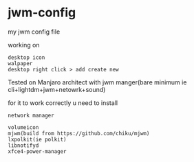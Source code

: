 # jwm-config
my jwm config file

working on

    desktop icon
    walpaper
    desktop right click > add create new

Tested on Manjaro architect with jwm manger(bare minimum ie cli+lightdm+jwm+netowrk+sound)

for it to work correctly u need to install

    network manager

    volumeicon
    mjwm(build from https://github.com/chiku/mjwm)
    lxpolkit(ie polkit)
    libnotifyd
    xfce4-power-manager


